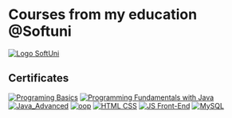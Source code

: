 # Courses from my education @Softuni<br>
[![Logo SoftUni](https://user-images.githubusercontent.com/113022603/188855109-f3fd8228-d74a-4b20-8a22-c5758a5177f7.png)](https://softuni.bg/trainings/courses)

## Certificates
[![Programing Basics](https://user-images.githubusercontent.com/113022603/188857264-eccc12ad-6b77-401a-8b09-1bec19f82ba4.png)](https://softuni.bg/certificates/details/140148/1dc3f6b5)
[![Programming Fundamentals with Java](https://user-images.githubusercontent.com/113022603/206158668-3856f272-f88e-410f-b160-4f03da93c8bc.jpg)](https://softuni.bg/certificates/details/148534/1546be9d)
[![Java_Advanced](https://user-images.githubusercontent.com/113022603/220576334-eac3da50-c5d7-4bb5-aab4-1c7276356888.jpg)](https://softuni.bg/certificates/details/161711/42d7b959)
[![oop](https://user-images.githubusercontent.com/113022603/231089653-97f17b4b-5ae5-4e2f-b801-b77cd4ea3159.jpg)](https://softuni.bg/certificates/details/168983/dfc217f7)
[![HTML CSS](https://user-images.githubusercontent.com/113022603/225333325-4a6ff10c-c3af-448a-bbc6-d38edaffee27.jpg)](https://softuni.bg/certificates/details/162880/a35436ca)
[![JS Front-End](https://user-images.githubusercontent.com/113022603/230883365-65cb0e67-4680-429a-847f-a4ce07eccaa5.png)](https://softuni.bg/certificates/details/168321/28a3310d)
[![MySQL](https://user-images.githubusercontent.com/113022603/99bc6d28-e4a5-4a93-85f0-1995cc368337)](https://softuni.bg/certificates/details/172101/0c7490b5)
